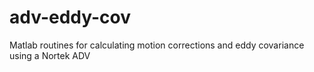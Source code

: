 # adv-eddy-cov
Matlab routines for calculating motion corrections and eddy covariance using a Nortek ADV
